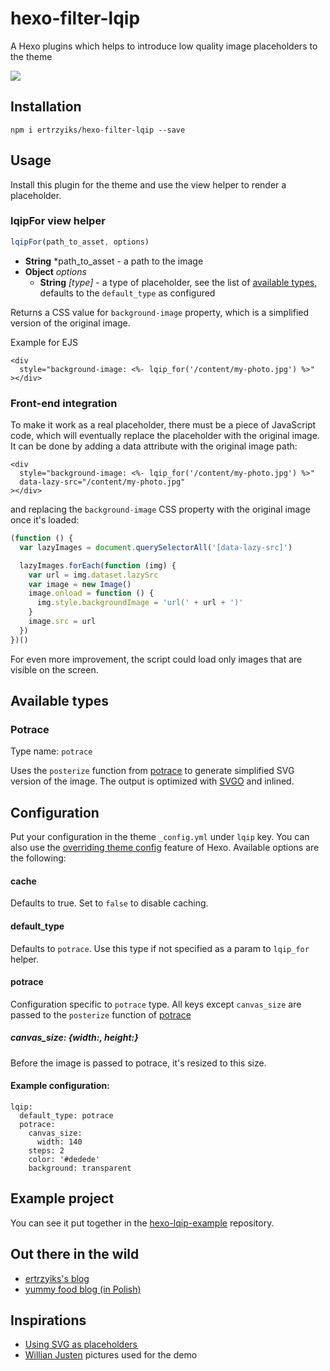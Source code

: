 # hexo-filter-lqip
A Hexo plugins which helps to introduce low quality image placeholders to the theme

![](https://github.com/ertrzyiks/hexo-filter-lqip/raw/master/preview.gif)

## Installation

```
npm i ertrzyiks/hexo-filter-lqip --save
```

## Usage

Install this plugin for the theme and use the view helper to render a placeholder.


### lqipFor view helper

```js
lqipFor(path_to_asset, options)
```

 - **String** *path_to_asset - a path to the image
 - **Object** *options*
   - **String** *[type]* - a type of placeholder, see the list of [available types](#available-types), defaults to the `default_type` as configured

Returns a CSS value for `background-image` property, which is a simplified version of the original image.

Example for EJS

```ejs
<div
  style="background-image: <%- lqip_for('/content/my-photo.jpg') %>"
></div>
```

### Front-end integration

To make it work as a real placeholder, there must be a piece of JavaScript code, which will eventually replace the placeholder
with the original image. It can be done by adding a data attribute with the original image path:

```ejs
<div
  style="background-image: <%- lqip_for('/content/my-photo.jpg') %>"
  data-lazy-src="/content/my-photo.jpg"
></div>
```

and replacing the `background-image` CSS property with the original image once it's loaded:

```js
(function () {
  var lazyImages = document.querySelectorAll('[data-lazy-src]')

  lazyImages.forEach(function (img) {
    var url = img.dataset.lazySrc
    var image = new Image()
    image.onload = function () {
      img.style.backgroundImage = 'url(' + url + ')'
    }
    image.src = url
  })
})()
```

For even more improvement, the script could load only images that are visible on the screen.

## Available types

### Potrace

Type name: `potrace`

Uses the `posterize` function from [potrace][node-potrace] to generate simplified SVG version of the image. The output
is optimized with [SVGO][svgo] and inlined.

## Configuration

Put your configuration in the theme `_config.yml` under `lqip` key.
You can also use the [overriding theme config][1]
feature of Hexo. Available options are the following:

#### cache

Defaults to true. Set to `false` to disable caching.


#### default_type

Defaults to `potrace`. Use this type if not specified as a param to `lqip_for` helper.

#### potrace

Configuration specific to `potrace` type. All keys except `canvas_size` are passed to the `posterize` function of [potrace][node-potrace]

##### canvas_size: {width:, height:}
Before the image is passed to potrace, it's resized to this size.

#### Example configuration:

```
lqip:
  default_type: potrace
  potrace:
    canvas_size:
      width: 140
    steps: 2
    color: '#dedede'
    background: transparent
```

## Example project

You can see it put together in the [hexo-lqip-example][2] repository.

## Out there in the wild

- [ertrzyiks's blog](https://blog.ertrzyiks.me)
- [yummy food blog (in Polish)](https://ertrzyiks.github.io/yummy/)

## Inspirations

- [Using SVG as placeholders ](https://jmperezperez.com/svg-placeholders/)
- [Willian Justen](https://unsplash.com/@willianjusten) pictures used for the demo

[1]: https://hexo.io/docs/configuration.html#Overriding-Theme-Config
[2]: https://github.com/ertrzyiks/hexo-lqip-example
[node-potrace]: https://github.com/Iwasawafag/node-potrace
[svgo]: https://github.com/svg/svgo
